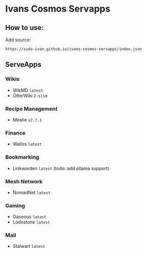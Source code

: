 # Ivans Cosmos Servapps

## How to use:

Add source:

```
https://sudo-ivan.github.io/ivans-cosmos-servapps/index.json
```

## ServeApps

### Wikis

- WikMD `latest`
- OtterWiki `2-slim`

### Recipe Management

- Mealie `v2.7.1`

### Finance

- Wallos `latest`

### Bookmarking

- Linkwarden `latest` (todo: add ollama support)

### Mesh Network

- NomadNet `latest`

### Gaming

- Gaseous `latest`
- Lodestone `latest`

### Mail

- Stalwart `latest`
